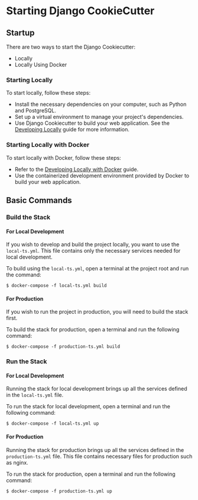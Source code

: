 # Starting Django CookieCutter

## Startup

There are two ways to start the Django Cookiecutter:

- Locally
- Locally Using Docker

### Starting Locally

To start locally, follow these steps:

- Install the necessary dependencies on your computer, such as Python and PostgreSQL.
- Set up a virtual environment to manage your project's dependencies.
- Use Django Cookiecutter to build your web application. See the [Developing Locally](https://cookiecutter-django.readthedocs.io/en/latest/developing-locally.html) guide for more information.

### Starting Locally with Docker

To start locally with Docker, follow these steps:

- Refer to the [Developing Locally with Docker](https://cookiecutter-django.readthedocs.io/en/latest/developing-locally-docker.html) guide.
- Use the containerized development environment provided by Docker to build your web application.

## Basic Commands

### Build the Stack
#### For Local Development
If you wish to develop and build the project locally, you want to use the `local-ts.yml`. This file contains only the necessary services needed for local development. 

To build using the `local-ts.yml`, open a terminal at the project root and run the command:

    $ docker-compose -f local-ts.yml build

#### For Production
If you wish to run the project in production, you will need to build the stack first.

To build the stack for production, open a terminal and run the following command:

    $ docker-compose -f production-ts.yml build

### Run the Stack
#### For Local Development
Running the stack for local development brings up all the services defined in the `local-ts.yml` file. 

To run the stack for local development, open a terminal and run the following command:

    $ docker-compose -f local-ts.yml up

#### For Production
Running the stack for production brings up all the services defined in the `production-ts.yml` file. This file contains necessary files for production such as nginx.

To run the stack for production, open a terminal and run the following command:

    $ docker-compose -f production-ts.yml up